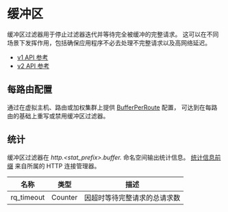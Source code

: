 # 缓冲区

缓冲区过滤器用于停止过滤器迭代并等待完全被缓冲的完整请求。 这可以在不同场景下发挥作用，包括确保应用程序不必去处理不完整请求以及高网络延迟。

- [v1 API 参考](../../api-v1/http_filters/buffer_filter.md#config-http-filters-buffer-v1)
- [v2 API 参考](../../api-v2/config/filter/http/buffer/v2/buffer.proto.md#envoy-api-msg-config-filter-http-buffer-v2-buffer)

## 每路由配置

通过在虚拟主机、路由或加权集群上提供 [BufferPerRoute](../../api-v2/config/filter/http/buffer/v2/buffer.proto.md#envoy-api-msg-config-filter-http-buffer-v2-bufferperroute) 配置，
可达到在每路由的基础上重写或禁用缓冲区过滤器。

## 统计

缓冲区过滤器在 *http.<stat_prefix>.buffer.* 命名空间输出统计信息。 [统计信息前缀](../../api-v1/network_filters/http_conn_man.md#config-http-conn-man-stat-prefix) 来自所属的 HTTP 连接管理器。

| 名称       | 类型    | 描述                                              |
| ---------- | ------- | -------------------------------------------------------- |
| rq_timeout | Counter | 因超时等待完整请求的总请求数 |